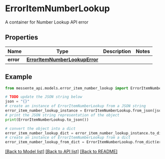 # ErrorItemNumberLookup

A container for Number Lookup API error

## Properties

Name | Type | Description | Notes
------------ | ------------- | ------------- | -------------
**error** | [**ErrorItemNumberLookupError**](ErrorItemNumberLookupError.md) |  | 

## Example

```python
from messente_api.models.error_item_number_lookup import ErrorItemNumberLookup

# TODO update the JSON string below
json = "{}"
# create an instance of ErrorItemNumberLookup from a JSON string
error_item_number_lookup_instance = ErrorItemNumberLookup.from_json(json)
# print the JSON string representation of the object
print(ErrorItemNumberLookup.to_json())

# convert the object into a dict
error_item_number_lookup_dict = error_item_number_lookup_instance.to_dict()
# create an instance of ErrorItemNumberLookup from a dict
error_item_number_lookup_from_dict = ErrorItemNumberLookup.from_dict(error_item_number_lookup_dict)
```
[[Back to Model list]](../README.md#documentation-for-models) [[Back to API list]](../README.md#documentation-for-api-endpoints) [[Back to README]](../README.md)


